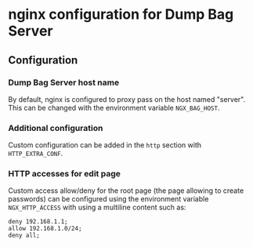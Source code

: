 # nginx configuration for Dump Bag Server


## Configuration

### Dump Bag Server host name

By default, nginx is configured to proxy pass on the host named "server".
This can be changed with the environment variable `NGX_BAG_HOST`.

### Additional configuration

Custom configuration can be added in the `http` section with `HTTP_EXTRA_CONF`.

### HTTP accesses for edit page

Custom access allow/deny for the root page (the page allowing to create
passwords) can be configured using the environment variable `NGX_HTTP_ACCESS`
with using a multiline content such as:

```
deny 192.168.1.1;
allow 192.168.1.0/24;
deny all;
```
